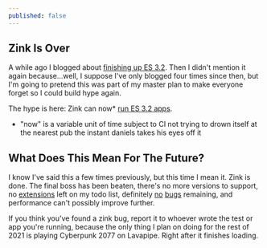 ```yaml
---
published: false
---
```

## Zink Is Over

A while ago I blogged about [finishing up ES 3.2]({{site.url}}/at-last/). Then I didn't mention it again because...well, I suppose I've only blogged four times since then, but I'm going to pretend this was part of my master plan to make everyone forget so I could build hype again.

The hype is here: Zink can now* [run ES 3.2 apps](https://gitlab.freedesktop.org/mesa/mesa/-/merge_requests/12603).
* "now" is a variable unit of time subject to CI not trying to drown itself at the nearest pub the instant daniels takes his eyes off it

## What Does This Mean For The Future?
I know I've said this a few times previously, but this time I mean it. Zink is done. The final boss has been beaten, there's no more versions to support, no [extensions](https://www.khronos.org/registry/OpenGL/extensions/ARB/ARB_bindless_texture.txt) left on my todo list, definitely [no](https://gitlab.freedesktop.org/mesa/mesa/-/issues?scope=all&utf8=✓&state=opened&label_name[]=zink) [bugs](https://gitlab.freedesktop.org/zmike/mesa/-/issues) remaining, and performance can't possibly improve further.

If you think you've found a zink bug, report it to whoever wrote the test or app you're running, because the only thing I plan on doing for the rest of 2021 is playing Cyberpunk 2077 on Lavapipe. Right after it finishes loading.